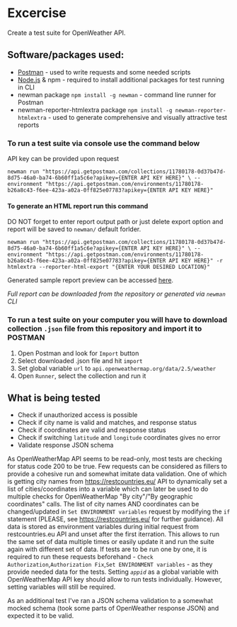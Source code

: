 # Excercise
Create a test suite for OpenWeather API.

## Software/packages used:
* <a href="https://www.postman.com/downloads/" target="_blank">Postman</a> - used to write requests and some needed scripts
* <a href="https://nodejs.org/en/" target="_blank">Node.js</a> & npm - required to install additional packages for test running in CLI
* newman package `npm install -g newman`  - command line runner for Postman
* newman-reporter-htmlextra package `npm install -g newman-reporter-htmlextra`  - used to generate comprehensive and visually attractive test reports

### To run a test suite via console use the command below
API key can be provided upon request

`newman run "https://api.getpostman.com/collections/11780178-0d37b47d-8d75-46a0-ba74-6b60ff1a5c6e?apikey={ENTER API KEY HERE}" \ --environment "https://api.getpostman.com/environments/11780178-b26a8c43-f6ee-423a-a02a-0ff825e07783?apikey={ENTER API KEY HERE}"`

#### To generate an HTML report run this command
DO NOT forget to enter report output path or just delete export option and report will be saved to `newman/` default forlder. 

`newman run "https://api.getpostman.com/collections/11780178-0d37b47d-8d75-46a0-ba74-6b60ff1a5c6e?apikey={ENTER API KEY HERE}" \ --environment "https://api.getpostman.com/environments/11780178-b26a8c43-f6ee-423a-a02a-0ff825e07783?apikey={ENTER API KEY HERE}" -r htmlextra --reporter-html-export "{ENTER YOUR DESIRED LOCATION}"`

Generated sample report preview can be accessed <a href="https://htmlpreview.github.io/?https://github.com/shuushh/Excercises/blob/master/OpenWeather%20API%20Sample%20Report.html" target="_blank">here</a>.

_Full report can be downloaded from the repository or generated via `newman` CLI_

### To run a test suite on your computer you will have to download collection `.json` file from this repository and import it to POSTMAN
1. Open Postman and look for `Import` button
2. Select downloaded .json file and hit `import`
3. Set global variable `url` to `api.openweathermap.org/data/2.5/weather`
4. Open `Runner`, select the collection and run it

## What is being tested
* Check if unauthorized access is possible
* Check if city name is valid and matches, and response status
* Check if coordinates are valid and response status
* Check if switching `latitude` and `longitude` coordinates gives no error
* Validate response JSON schema

As OpenWeatherMap API seems to be read-only, most tests are checking for status code 200 to be true. Few requests can be considered as fillers to provide a cohesive run and somewhat imitate data validation. One of which is getting city names from https://restcountries.eu/ API to dynamically set a list of cities/coordinates into a variable which can later be used to do multiple checks for OpenWeatherMap "By city"/"By geographic coordinates" calls. The list of city names AND coordinates can be changed/updated in `Set ENVIRONMENT variables` request by modifying the `if` statement (PLEASE, see https://restcountries.eu/ for further guidance). 
All data is stored as environment variables during initial request from restcountries.eu API and unset after the first iterration. This allows to run the same set of data multiple times or easily update it and run the suite again with different set of data.
If tests are to be run one by one, it is required to run these requests beforehand - `Check Authorization`,`Authorization Fix`,`Set ENVIRONMENT variables` - as they provide needed data for the tests. Setting _`appid`_ as a global variable with OpenWeatherMap API key should allow to run tests individually. However, setting variables will still be required.

As an additional test I've ran a JSON schema validation to a somewhat mocked schema (took some parts of OpenWeather response JSON) and expected it to be valid.
